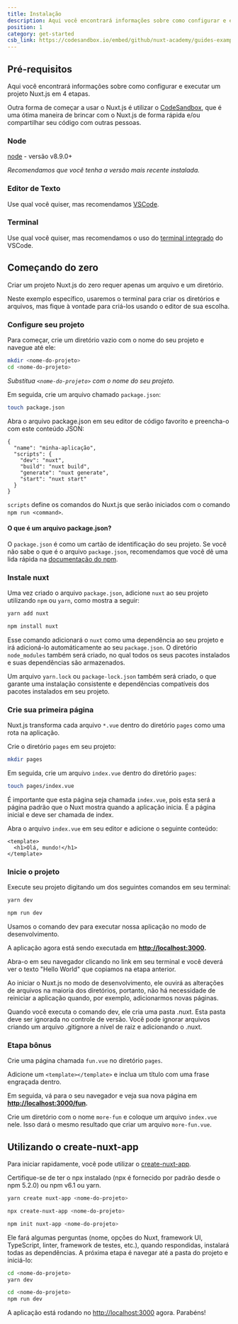 ```yaml
---
title: Instalação
description: Aqui você encontrará informações sobre como configurar e executar um projeto Nuxt.js em 4 etapas.
position: 1
category: get-started
csb_link: https://codesandbox.io/embed/github/nuxt-academy/guides-examples/tree/master/01_get_started/01_installation?fontsize=14&hidenavigation=1&theme=dark
---
```


## Pré-requisitos

Aqui você encontrará informações sobre como configurar e executar um projeto Nuxt.js em 4 etapas.

<base-alert type="info">

Outra forma de começar a usar o Nuxt.js é utilizar o [CodeSandbox](https://template.nuxtjs.org), que é uma ótima maneira de brincar com o Nuxt.js de forma rápida e/ou compartilhar seu código com outras pessoas.

</base-alert>

### Node

[node](https://nodejs.org/en/download/) - versão v8.9.0+

_Recomendamos que você tenha a versão mais recente instalada._

### Editor de Texto

Use qual você quiser, mas recomendamos [VSCode](https://code.visualstudio.com/).

### Terminal

Use qual você quiser, mas recomendamos o uso do [terminal integrado](https://code.visualstudio.com/docs/editor/integrated-terminal) do VSCode.

## Começando do zero

Criar um projeto Nuxt.js do zero requer apenas um arquivo e um diretório.

Neste exemplo específico, usaremos o terminal para criar os diretórios e arquivos, mas fique à vontade para criá-los usando o editor de sua escolha.

### Configure seu projeto

Para começar, crie um diretório vazio com o nome do seu projeto e navegue até ele:

```bash
mkdir <nome-do-projeto>
cd <nome-do-projeto>
```

_Substitua `<nome-do-projeto>` com o nome do seu projeto._

Em seguida, crie um arquivo chamado `package.json`:

```bash
touch package.json
```

Abra o arquivo package.json em seu editor de código favorito e preencha-o com este conteúdo JSON:

```json{}[package.json]
{
  "name": "minha-aplicação",
  "scripts": {
    "dev": "nuxt",
    "build": "nuxt build",
    "generate": "nuxt generate",
    "start": "nuxt start"
  }
}
```

`scripts` define os comandos do Nuxt.js que serão iniciados com o comando `npm run <command>`.

#### **O que é um arquivo package.json?**

O `package.json` é como um cartão de identificação do seu projeto. Se você não sabe o que é o arquivo `package.json`, recomendamos que você dê uma lida rápida na [documentação do npm](https://docs.npmjs.com/creating-a-package-json-file).

### Instale nuxt

Uma vez criado o arquivo `package.json`, adicione `nuxt` ao seu projeto utilizando `npm` ou `yarn`, como mostra a seguir:

<code-group>
  <code-block label="Yarn" active>

```bash
yarn add nuxt
```

  </code-block>
  <code-block label="npm">

```bash
npm install nuxt
```

  </code-block>
</code-group>

Esse comando adicionará o `nuxt` como uma dependência ao seu projeto e irá adicioná-lo automáticamente ao seu `package.json`. O diretório `node_modules` também será criado, no qual todos os seus pacotes instalados e suas dependências são armazenados.

<base-alert type="info">

Um arquivo `yarn.lock` ou `package-lock.json` também será criado, o que garante uma instalação consistente e dependências compatíveis dos pacotes instalados em seu projeto.

</base-alert>

### Crie sua primeira página

Nuxt.js transforma cada arquivo `*.vue` dentro do diretório `pages` como uma rota na aplicação.

Crie o diretório `pages` em seu projeto:

```bash
mkdir pages
```

Em seguida, crie um arquivo `index.vue` dentro do diretório `pages`:

```bash
touch pages/index.vue
```

É importante que esta página seja chamada `index.vue`, pois esta será a página padrão que o Nuxt mostra quando a aplicação inicia. É a página inicial e deve ser chamada de index.

Abra o arquivo `index.vue` em seu editor e adicione o seguinte conteúdo:

```html{}[pages/index.vue]
<template>
  <h1>Olá, mundo!</h1>
</template>
```

### Inicie o projeto

Execute seu projeto digitando um dos seguintes comandos em seu terminal:

<code-group>
  <code-block label="Yarn" active>

```bash
yarn dev
```

  </code-block>
  <code-block label="npm">

```bash
npm run dev
```

  </code-block>
</code-group>

<base-alert type="info">

Usamos o comando dev para executar nossa aplicação no modo de desenvolvimento.

</base-alert>

A aplicação agora está sendo executada em **[http://localhost:3000](http://localhost:3000/).**

Abra-o em seu navegador clicando no link em seu terminal e você deverá ver o texto "Hello World" que copiamos na etapa anterior.

<base-alert type="info">

Ao iniciar o Nuxt.js no modo de desenvolvimento, ele ouvirá as alterações de arquivos na maioria dos diretórios, portanto, não há necessidade de reiniciar a aplicação quando, por exemplo, adicionarmos novas páginas.

</base-alert>

<base-alert type="warning">

Quando você executa o comando dev, ele cria uma pasta .nuxt. Esta pasta deve ser ignorada no controle de versão. Você pode ignorar arquivos criando um arquivo .gitignore a nível de raiz e adicionando o .nuxt.

</base-alert>

### Etapa bônus

Crie uma página chamada `fun.vue` no diretório `pages`.

Adicione um `<template></template>` e inclua um título com uma frase engraçada dentro.

Em seguida, vá para o seu navegador e veja sua nova página em **[http://localhost:3000/fun](http://localhost:3000/fun).**

<base-alert type="info">

Crie um diretório com o nome `more-fun` e coloque um arquivo `index.vue` nele. Isso dará o mesmo resultado que criar um arquivo `more-fun.vue`.

</base-alert>

<app-modal>
  <code-sandbox :src="csb_link"></code-sandbox>
</app-modal>

## Utilizando o create-nuxt-app

Para iniciar rapidamente, você pode utilizar o [create-nuxt-app](https://github.com/nuxt/create-nuxt-app).

Certifique-se de ter o npx instalado (npx é fornecido por padrão desde o npm 5.2.0) ou npm v6.1 ou yarn.

<code-group>
  <code-block label="Yarn" active>

```bash
yarn create nuxt-app <nome-do-projeto>
```

  </code-block>
  <code-block label="NPX">

```bash
npx create-nuxt-app <nome-do-projeto>
```

  </code-block>
    <code-block label="npm">

```bash
npm init nuxt-app <nome-do-projeto>
```

  </code-block>

</code-group>

Ele fará algumas perguntas (nome, opções do Nuxt, framework UI, TypeScript, linter, framework de testes, etc.), quando respondidas, instalará todas as dependências. A próxima etapa é navegar até a pasta do projeto e iniciá-lo:

<code-group>
  <code-block label="Yarn" active>

```bash
cd <nome-do-projeto>
yarn dev
```

  </code-block>
  <code-block label="npm">

```bash
cd <nome-do-projeto>
npm run dev
```

  </code-block>
</code-group>

A aplicação está rodando no [http://localhost:3000](http://localhost:3000) agora. Parabéns!

